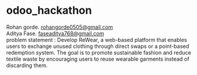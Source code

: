 # odoo_hackathon
Rohan gorde. rohangorde0505@gmail.com <br>
Aditya Fase. faseaditya768@gmail.com <br>
problem statement : Develop ReWear, a web-based platform that enables users to exchange unused clothing 
through direct swaps or a point-based redemption system. The goal is to promote sustainable 
fashion and reduce textile waste by encouraging users to reuse wearable garments instead of 
discarding them. 
